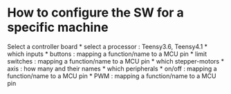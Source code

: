 # How to configure the SW for a specific machine

Select a controller board
    * select a processor : Teensy3.6, Teensy4.1
    * which inputs
        * buttons : mapping a function/name to a MCU pin
        * limit switches : mapping a function/name to a MCU pin
    * which stepper-motors
        * axis : how many and their names
    * which peripherals
        * on/off :  mapping a function/name to a MCU pin
        * PWM :  mapping a function/name to a MCU pin

